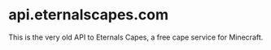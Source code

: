 # api.eternalscapes.com
This is the very old API to Eternals Capes, a free cape service for Minecraft.
